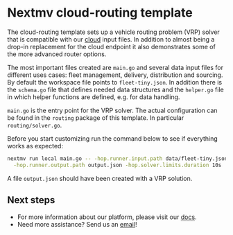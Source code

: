 # Nextmv cloud-routing template

The cloud-routing template sets up a vehicle routing problem (VRP) solver that is
compatible with our [cloud](https://docs.nextmv.io/cloud/get-started) input
files. In addition to almost being a drop-in replacement for the cloud endpoint
it also demonstrates some of the more advanced router options.

The most important files created are `main.go` and several data input files for
different uses cases: fleet management, delivery, distribution and sourcing. By
default the workspace file points to `fleet-tiny.json`. In addition there is the
`schema.go` file that defines needed data structures and the `helper.go` file in
which helper functions are defined, e.g. for data handling.

`main.go` is the entry point for the VRP solver. The actual configuration can be
found in the `routing` package of this template. In particular
`routing/solver.go`.

Before you start customizing run the command below to see if everything works as
expected:

``` bash
nextmv run local main.go -- -hop.runner.input.path data/fleet-tiny.json\
  -hop.runner.output.path output.json -hop.solver.limits.duration 10s
```

A file `output.json` should have been created with a VRP solution.

## Next steps

* For more information about our platform, please visit our [docs][docs].
* Need more assistance? Send us an [email](mailto:support@nextmv.io)!

[docs]: https://docs.nextmv.io
